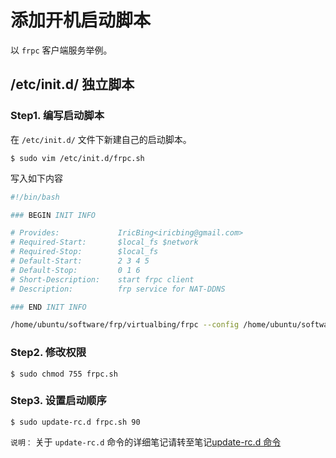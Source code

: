 # 添加开机启动脚本

以 `frpc` 客户端服务举例。

## /etc/init.d/ 独立脚本

### Step1. 编写启动脚本

在 `/etc/init.d/` 文件下新建自己的启动脚本。

``` shell
$ sudo vim /etc/init.d/frpc.sh
```

写入如下内容

``` bash
#!/bin/bash

### BEGIN INIT INFO

# Provides:             IricBing<iricbing@gmail.com>
# Required-Start:       $local_fs $network
# Required-Stop:        $local_fs
# Default-Start:        2 3 4 5
# Default-Stop:         0 1 6
# Short-Description:    start frpc client
# Description:          frp service for NAT-DDNS

### END INIT INFO

/home/ubuntu/software/frp/virtualbing/frpc --config /home/ubuntu/software/frp/virtualbing/frpc.ini
```

### Step2. 修改权限

``` shell
$ sudo chmod 755 frpc.sh
```

### Step3. 设置启动顺序

``` shell
$ sudo update-rc.d frpc.sh 90
```

`说明：` 关于 `update-rc.d` 命令的详细笔记请转至笔记[update-rc.d 命令](../基础知识/update-rc.d.md)
